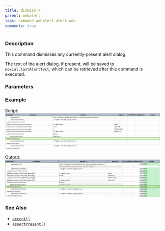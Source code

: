 ```yaml
---
title: dismiss()
parent: webalert
tags: command webalert alert web
comments: true
---
```



### Description
This command dismisses any currently-present alert dialog.

The text of the alert dialog, if present, will be saved to `nexial.lastAlertText`, which can be retrieved after this
command is executed.


### Parameters


### Example
Script:<br/>
![](image/dismiss_01.png)

Output:<br/>
![](image/dismiss_02.png)


### See Also
- [`accept()`](accept())
- [`assertPresent()`](assertPresent())